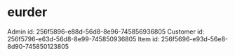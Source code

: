 # eurder

Admin id: 256f5896-e88d-56d8-8e96-745856936805
Customer id: 256f5796-e63d-56d8-8e99-745850936805
Item id: 256f5696-e93d-56e8-8d90-745850123805
